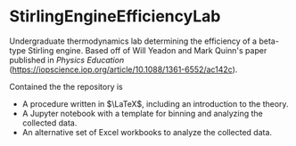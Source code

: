 # StirlingEngineEfficiencyLab
Undergraduate thermodynamics lab determining the efficiency of a beta-type Stirling engine. Based off of Will Yeadon and Mark Quinn's paper published in *Physics Education* (https://iopscience.iop.org/article/10.1088/1361-6552/ac142c).

Contained the the repository is
 - A procedure written in $\LaTeX$, including an introduction to the theory.
 - A Jupyter notebook with a template for binning and analyzing the collected data.
 - An alternative set of Excel workbooks to analyze the collected data.

